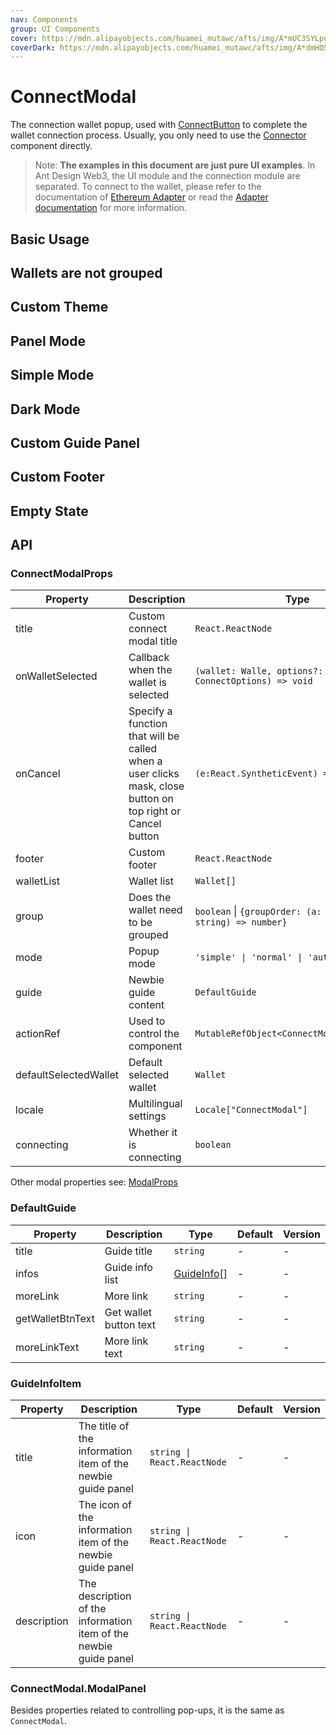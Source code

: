 ```yaml
---
nav: Components
group: UI Components
cover: https://mdn.alipayobjects.com/huamei_mutawc/afts/img/A*mUC3SYLpq0AAAAAAAAAAAAAADlrGAQ/original
coverDark: https://mdn.alipayobjects.com/huamei_mutawc/afts/img/A*dmHOSI_kdd0AAAAAAAAAAAAADlrGAQ/original
---
```


# ConnectModal

The connection wallet popup, used with [ConnectButton](../connect-button/index.md) to complete the wallet connection process. Usually, you only need to use the [Connector](../connector/index.md) component directly.

> Note: **The examples in this document are just pure UI examples**. In Ant Design Web3, the UI module and the connection module are separated. To connect to the wallet, please refer to the documentation of [Ethereum Adapter](../ethereum/index.md) or read the [Adapter documentation](../../../../docs/guide/adapter.md) for more information.

## Basic Usage

<code src="./demos/basic.tsx"></code>

## Wallets are not grouped

<code src="./demos/ungroupedBasic.tsx"></code>

## Custom Theme

<code src="./demos/theme.tsx"></code>

## Panel Mode

<code src="./demos/panel.tsx"></code>

## Simple Mode

<code src="./demos/simple.tsx"></code>

## Dark Mode

<code src="./demos/dark.tsx"></code>

## Custom Guide Panel

<code src="./demos/customGuide.tsx"></code>

## Custom Footer

<code src="./demos/footer.tsx"></code>

## Empty State

<code src="./demos/empty.tsx"></code>

## API

### ConnectModalProps

| Property | Description | Type | Default | Version |
| --- | --- | --- | --- | --- |
| title | Custom connect modal title | `React.ReactNode` | - | - |
| onWalletSelected | Callback when the wallet is selected | `(wallet: Walle, options?: ConnectOptions) => void` | - | - |
| onCancel | Specify a function that will be called when a user clicks mask, close button on top right or Cancel button | `(e:React.SyntheticEvent) => void` | - | - |
| footer | Custom footer | `React.ReactNode` | - | - |
| walletList | Wallet list | `Wallet[]` | - | - |
| group | Does the wallet need to be grouped | `boolean` \| `{groupOrder: (a: string, b: string) => number}` | `true` | - |
| mode | Popup mode | `'simple' \| 'normal' \| 'auto'` | `'auto'` | - |
| guide | Newbie guide content | `DefaultGuide` | [DefaultGuide](#defaultguide) | - |
| actionRef | Used to control the component | `MutableRefObject<ConnectModalActionType>` | - | - |
| defaultSelectedWallet | Default selected wallet | `Wallet` | - | - |
| locale | Multilingual settings | `Locale["ConnectModal"]` | - | - |
| connecting | Whether it is connecting | `boolean` | - | - |

Other modal properties see: [ModalProps](https://ant.design/components/modal#API)

### DefaultGuide

| Property         | Description            | Type                       | Default | Version |
| ---------------- | ---------------------- | -------------------------- | ------- | ------- |
| title            | Guide title            | `string`                   | -       | -       |
| infos            | Guide info list        | [GuideInfo](#guideinfo)\[] | -       | -       |
| moreLink         | More link              | `string`                   | -       | -       |
| getWalletBtnText | Get wallet button text | `string`                   | -       | -       |
| moreLinkText     | More link text         | `string`                   | -       | -       |

### GuideInfoItem

| Property | Description | Type | Default | Version |
| --- | --- | --- | --- | --- |
| title | The title of the information item of the newbie guide panel | `string \| React.ReactNode` | - | - |
| icon | The icon of the information item of the newbie guide panel | `string \| React.ReactNode` | - | - |
| description | The description of the information item of the newbie guide panel | `string \| React.ReactNode` | - | - |

### ConnectModal.ModalPanel

Besides properties related to controlling pop-ups, it is the same as `ConnectModal`.
